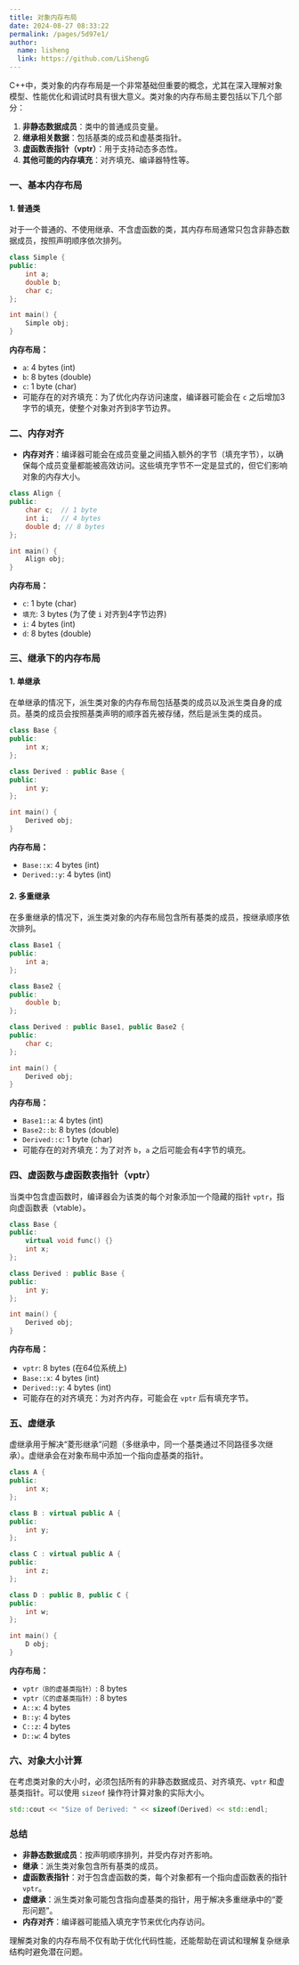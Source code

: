 ```yaml
---
title: 对象内存布局
date: 2024-08-27 08:33:22
permalink: /pages/5d97e1/
author: 
  name: lisheng
  link: https://github.com/LiShengG
---
```



C++中，类对象的内存布局是一个非常基础但重要的概念，尤其在深入理解对象模型、性能优化和调试时具有很大意义。类对象的内存布局主要包括以下几个部分：

1. **非静态数据成员**：类中的普通成员变量。
2. **继承相关数据**：包括基类的成员和虚基类指针。
3. **虚函数表指针（vptr）**：用于支持动态多态性。
4. **其他可能的内存填充**：对齐填充、编译器特性等。

### 一、基本内存布局

#### 1. **普通类**

对于一个普通的、不使用继承、不含虚函数的类，其内存布局通常只包含非静态数据成员，按照声明顺序依次排列。

```cpp
class Simple {
public:
    int a;
    double b;
    char c;
};

int main() {
    Simple obj;
}
```

**内存布局：**
- `a`: 4 bytes (int)
- `b`: 8 bytes (double)
- `c`: 1 byte (char)
- 可能存在的对齐填充：为了优化内存访问速度，编译器可能会在 `c` 之后增加3字节的填充，使整个对象对齐到8字节边界。

### 二、内存对齐

- **内存对齐**：编译器可能会在成员变量之间插入额外的字节（填充字节），以确保每个成员变量都能被高效访问。这些填充字节不一定是显式的，但它们影响对象的内存大小。

```cpp
class Align {
public:
    char c;  // 1 byte
    int i;   // 4 bytes
    double d; // 8 bytes
};

int main() {
    Align obj;
}
```

**内存布局：**
- `c`: 1 byte (char)
- `填充`: 3 bytes (为了使 `i` 对齐到4字节边界)
- `i`: 4 bytes (int)
- `d`: 8 bytes (double)

### 三、继承下的内存布局

#### 1. **单继承**

在单继承的情况下，派生类对象的内存布局包括基类的成员以及派生类自身的成员。基类的成员会按照基类声明的顺序首先被存储，然后是派生类的成员。

```cpp
class Base {
public:
    int x;
};

class Derived : public Base {
public:
    int y;
};

int main() {
    Derived obj;
}
```

**内存布局：**
- `Base::x`: 4 bytes (int)
- `Derived::y`: 4 bytes (int)

#### 2. **多重继承**

在多重继承的情况下，派生类对象的内存布局包含所有基类的成员，按继承顺序依次排列。

```cpp
class Base1 {
public:
    int a;
};

class Base2 {
public:
    double b;
};

class Derived : public Base1, public Base2 {
public:
    char c;
};

int main() {
    Derived obj;
}
```

**内存布局：**
- `Base1::a`: 4 bytes (int)
- `Base2::b`: 8 bytes (double)
- `Derived::c`: 1 byte (char)
- 可能存在的对齐填充：为了对齐 `b`，`a` 之后可能会有4字节的填充。

### 四、虚函数与虚函数表指针（vptr）

当类中包含虚函数时，编译器会为该类的每个对象添加一个隐藏的指针 `vptr`，指向虚函数表（vtable）。

```cpp
class Base {
public:
    virtual void func() {}
    int x;
};

class Derived : public Base {
public:
    int y;
};

int main() {
    Derived obj;
}
```

**内存布局：**
- `vptr`: 8 bytes (在64位系统上)
- `Base::x`: 4 bytes (int)
- `Derived::y`: 4 bytes (int)
- 可能存在的对齐填充：为对齐内存，可能会在 `vptr` 后有填充字节。

### 五、虚继承

虚继承用于解决“菱形继承”问题（多继承中，同一个基类通过不同路径多次继承）。虚继承会在对象布局中添加一个指向虚基类的指针。

```cpp
class A {
public:
    int x;
};

class B : virtual public A {
public:
    int y;
};

class C : virtual public A {
public:
    int z;
};

class D : public B, public C {
public:
    int w;
};

int main() {
    D obj;
}
```

**内存布局：**
- `vptr（B的虚基类指针）`: 8 bytes
- `vptr（C的虚基类指针）`: 8 bytes
- `A::x`: 4 bytes
- `B::y`: 4 bytes
- `C::z`: 4 bytes
- `D::w`: 4 bytes

### 六、对象大小计算

在考虑类对象的大小时，必须包括所有的非静态数据成员、对齐填充、`vptr` 和虚基类指针。可以使用 `sizeof` 操作符计算对象的实际大小。

```cpp
std::cout << "Size of Derived: " << sizeof(Derived) << std::endl;
```

### 总结

- **非静态数据成员**：按声明顺序排列，并受内存对齐影响。
- **继承**：派生类对象包含所有基类的成员。
- **虚函数表指针**：对于包含虚函数的类，每个对象都有一个指向虚函数表的指针 `vptr`。
- **虚继承**：派生类对象可能包含指向虚基类的指针，用于解决多重继承中的“菱形问题”。
- **内存对齐**：编译器可能插入填充字节来优化内存访问。

理解类对象的内存布局不仅有助于优化代码性能，还能帮助在调试和理解复杂继承结构时避免潜在问题。